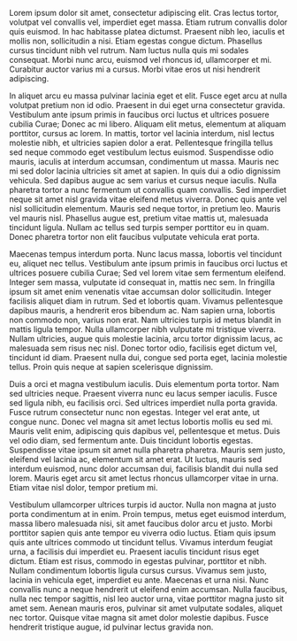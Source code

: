 Lorem ipsum dolor sit amet, consectetur adipiscing elit. Cras lectus tortor, volutpat vel convallis vel, imperdiet eget massa. Etiam rutrum convallis dolor quis euismod. In hac habitasse platea dictumst. Praesent nibh leo, iaculis et mollis non, sollicitudin a nisi. Etiam egestas congue dictum. Phasellus cursus tincidunt nibh vel rutrum. Nam luctus nulla quis mi sodales consequat. Morbi nunc arcu, euismod vel rhoncus id, ullamcorper et mi. Curabitur auctor varius mi a cursus. Morbi vitae eros ut nisi hendrerit adipiscing.

In aliquet arcu eu massa pulvinar lacinia eget et elit. Fusce eget arcu at nulla volutpat pretium non id odio. Praesent in dui eget urna consectetur gravida. Vestibulum ante ipsum primis in faucibus orci luctus et ultrices posuere cubilia Curae; Donec ac mi libero. Aliquam elit metus, elementum at aliquam porttitor, cursus ac lorem. In mattis, tortor vel lacinia interdum, nisl lectus molestie nibh, et ultricies sapien dolor a erat. Pellentesque fringilla tellus sed neque commodo eget vestibulum lectus euismod. Suspendisse odio mauris, iaculis at interdum accumsan, condimentum ut massa. Mauris nec mi sed dolor lacinia ultricies sit amet at sapien. In quis dui a odio dignissim vehicula. Sed dapibus augue ac sem varius et cursus neque iaculis. Nulla pharetra tortor a nunc fermentum ut convallis quam convallis. Sed imperdiet neque sit amet nisl gravida vitae eleifend metus viverra. Donec quis ante vel nisl sollicitudin elementum. Mauris sed neque tortor, in pretium leo. Mauris vel mauris nisl. Phasellus augue est, pretium vitae mattis ut, malesuada tincidunt ligula. Nullam ac tellus sed turpis semper porttitor eu in quam. Donec pharetra tortor non elit faucibus vulputate vehicula erat porta.

Maecenas tempus interdum porta. Nunc lacus massa, lobortis vel tincidunt eu, aliquet nec tellus. Vestibulum ante ipsum primis in faucibus orci luctus et ultrices posuere cubilia Curae; Sed vel lorem vitae sem fermentum eleifend. Integer sem massa, vulputate id consequat in, mattis nec sem. In fringilla ipsum sit amet enim venenatis vitae accumsan dolor sollicitudin. Integer facilisis aliquet diam in rutrum. Sed et lobortis quam. Vivamus pellentesque dapibus mauris, a hendrerit eros bibendum ac. Nam sapien urna, lobortis non commodo non, varius non erat. Nam ultricies turpis id metus blandit in mattis ligula tempor. Nulla ullamcorper nibh vulputate mi tristique viverra. Nullam ultricies, augue quis molestie lacinia, arcu tortor dignissim lacus, ac malesuada sem risus nec nisl. Donec tortor odio, facilisis eget dictum vel, tincidunt id diam. Praesent nulla dui, congue sed porta eget, lacinia molestie tellus. Proin quis neque at sapien scelerisque dignissim.

Duis a orci et magna vestibulum iaculis. Duis elementum porta tortor. Nam sed ultricies neque. Praesent viverra nunc eu lacus semper iaculis. Fusce sed ligula nibh, eu facilisis orci. Sed ultrices imperdiet nulla porta gravida. Fusce rutrum consectetur nunc non egestas. Integer vel erat ante, ut congue nunc. Donec vel magna sit amet lectus lobortis mollis eu sed mi. Mauris velit enim, adipiscing quis dapibus vel, pellentesque et metus. Duis vel odio diam, sed fermentum ante. Duis tincidunt lobortis egestas. Suspendisse vitae ipsum sit amet nulla pharetra pharetra. Mauris sem justo, eleifend vel lacinia ac, elementum sit amet erat. Ut luctus, mauris sed interdum euismod, nunc dolor accumsan dui, facilisis blandit dui nulla sed lorem. Mauris eget arcu sit amet lectus rhoncus ullamcorper vitae in urna. Etiam vitae nisl dolor, tempor pretium mi.

Vestibulum ullamcorper ultrices turpis id auctor. Nulla non magna at justo porta condimentum at in enim. Proin tempus, metus eget euismod interdum, massa libero malesuada nisi, sit amet faucibus dolor arcu et justo. Morbi porttitor sapien quis ante tempor eu viverra odio luctus. Etiam quis ipsum quis ante ultrices commodo ut tincidunt tellus. Vivamus interdum feugiat urna, a facilisis dui imperdiet eu. Praesent iaculis tincidunt risus eget dictum. Etiam est risus, commodo in egestas pulvinar, porttitor et nibh. Nullam condimentum lobortis ligula cursus cursus. Vivamus sem justo, lacinia in vehicula eget, imperdiet eu ante. Maecenas et urna nisi. Nunc convallis nunc a neque hendrerit ut eleifend enim accumsan. Nulla faucibus, nulla nec tempor sagittis, nisl leo auctor urna, vitae porttitor magna justo sit amet sem. Aenean mauris eros, pulvinar sit amet vulputate sodales, aliquet nec tortor. Quisque vitae magna sit amet dolor molestie dapibus. Fusce hendrerit tristique augue, id pulvinar lectus gravida non. 
